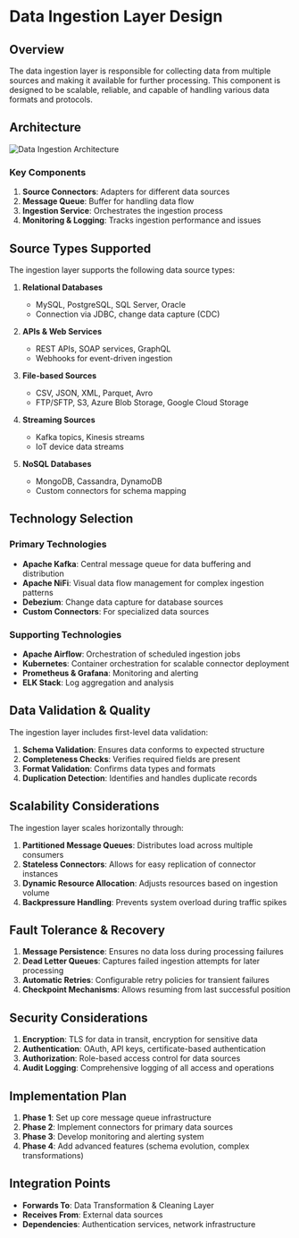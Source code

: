 # Data Ingestion Layer Design

## Overview

The data ingestion layer is responsible for collecting data from multiple sources and making it available for further processing. This component is designed to be scalable, reliable, and capable of handling various data formats and protocols.

## Architecture

![Data Ingestion Architecture](../documentation/ingestion_architecture.png)

### Key Components

1. **Source Connectors**: Adapters for different data sources
2. **Message Queue**: Buffer for handling data flow
3. **Ingestion Service**: Orchestrates the ingestion process
4. **Monitoring & Logging**: Tracks ingestion performance and issues

## Source Types Supported

The ingestion layer supports the following data source types:

1. **Relational Databases**
   - MySQL, PostgreSQL, SQL Server, Oracle
   - Connection via JDBC, change data capture (CDC)

2. **APIs & Web Services**
   - REST APIs, SOAP services, GraphQL
   - Webhooks for event-driven ingestion

3. **File-based Sources**
   - CSV, JSON, XML, Parquet, Avro
   - FTP/SFTP, S3, Azure Blob Storage, Google Cloud Storage

4. **Streaming Sources**
   - Kafka topics, Kinesis streams
   - IoT device data streams

5. **NoSQL Databases**
   - MongoDB, Cassandra, DynamoDB
   - Custom connectors for schema mapping

## Technology Selection

### Primary Technologies

- **Apache Kafka**: Central message queue for data buffering and distribution
- **Apache NiFi**: Visual data flow management for complex ingestion patterns
- **Debezium**: Change data capture for database sources
- **Custom Connectors**: For specialized data sources

### Supporting Technologies

- **Apache Airflow**: Orchestration of scheduled ingestion jobs
- **Kubernetes**: Container orchestration for scalable connector deployment
- **Prometheus & Grafana**: Monitoring and alerting
- **ELK Stack**: Log aggregation and analysis

## Data Validation & Quality

The ingestion layer includes first-level data validation:

1. **Schema Validation**: Ensures data conforms to expected structure
2. **Completeness Checks**: Verifies required fields are present
3. **Format Validation**: Confirms data types and formats
4. **Duplication Detection**: Identifies and handles duplicate records

## Scalability Considerations

The ingestion layer scales horizontally through:

1. **Partitioned Message Queues**: Distributes load across multiple consumers
2. **Stateless Connectors**: Allows for easy replication of connector instances
3. **Dynamic Resource Allocation**: Adjusts resources based on ingestion volume
4. **Backpressure Handling**: Prevents system overload during traffic spikes

## Fault Tolerance & Recovery

1. **Message Persistence**: Ensures no data loss during processing failures
2. **Dead Letter Queues**: Captures failed ingestion attempts for later processing
3. **Automatic Retries**: Configurable retry policies for transient failures
4. **Checkpoint Mechanisms**: Allows resuming from last successful position

## Security Considerations

1. **Encryption**: TLS for data in transit, encryption for sensitive data
2. **Authentication**: OAuth, API keys, certificate-based authentication
3. **Authorization**: Role-based access control for data sources
4. **Audit Logging**: Comprehensive logging of all access and operations

## Implementation Plan

1. **Phase 1**: Set up core message queue infrastructure
2. **Phase 2**: Implement connectors for primary data sources
3. **Phase 3**: Develop monitoring and alerting system
4. **Phase 4**: Add advanced features (schema evolution, complex transformations)

## Integration Points

- **Forwards To**: Data Transformation & Cleaning Layer
- **Receives From**: External data sources
- **Dependencies**: Authentication services, network infrastructure

